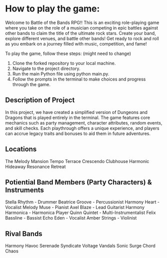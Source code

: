 # How to play the game:
Welcome to Battle of the Bands RPG!! This is an exciting role-playing game where you take on the role of a musician competing in epic battles against other bands to claim the title of the ultimate rock stars. Create your band, explore different venues, and battle other bands! Get ready to rock and roll as you embark on a journey filled with music, competition, and fame!

To play the game, follow these steps: (might need to change)

1. Clone the forked repository to your local machine.
2. Navigate to the project directory.
3. Run the main Python file using python main.py.
4. Follow the prompts in the terminal to make choices and progress through the game.

## Description of Project
In this project, we have created a simplified version of Dungeons and Dragons that is played entirely in the terminal. The game features core mechanics such as party management, character attributes, random events, and skill checks. Each playthrough offers a unique experience, and players can accrue legacy traits and bonuses to aid them in future adventures.

 ## Locations 
The Melody Mansion
Tempo Terrace
Crescendo Clubhouse
Harmonic Hideaway
Resonance Retreat

 ## Potiential Band Members (Party Characters) & Instruments 
 Stella Rhythm - Drummer
 Beatrice Groove - Percussionist
 Harmony Heart - Vocalist
 Melody Muse - Pianist
 Axel Blaze - Lead Guitarist
 Harmony Harmonica - Harmonica Player
 Quinn Quintet - Multi-Instrumentalist
 Felix Bassline - Bassist
 Echo Eden - Vocalist
 Amber Strings - Violinist

 ## Rival Bands 
 Harmony Havoc
 Serenade Syndicate
 Voltage Vandals
 Sonic Surge
 Chord Chaos
